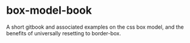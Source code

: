 # box-model-book
A short gitbook and associated examples on the css box model, and the benefits of universally resetting to border-box.
